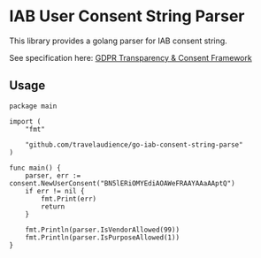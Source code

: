 # IAB User Consent String Parser

This library provides a golang parser for IAB consent string. 

See specification here: [GDPR Transparency & Consent Framework](https://github.com/InteractiveAdvertisingBureau/GDPR-Transparency-and-Consent-Framework/blob/master/Consent%20string%20and%20vendor%20list%20formats%20v1.1%20Final.md)

## Usage

    package main
    
    import (
    	"fmt"
    
    	"github.com/travelaudience/go-iab-consent-string-parse"
    )
    
    func main() {
    	parser, err := consent.NewUserConsent("BN5lERiOMYEdiAOAWeFRAAYAAaAAptQ")
    	if err != nil {
    		fmt.Print(err)
    		return
    	}
    
    	fmt.Println(parser.IsVendorAllowed(99))
    	fmt.Println(parser.IsPurposeAllowed(1))
    }
